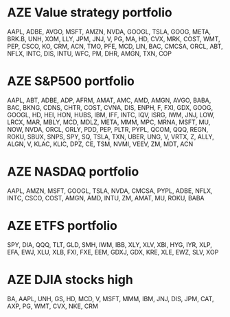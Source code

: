 # AZE Value strategy portfolio
AAPL, ADBE, AVGO, MSFT, AMZN, NVDA, GOOGL, TSLA, GOOG, META, BRK.B, UNH, XOM, LLY, JPM, JNJ, V,
PG, MA, HD, CVX, MRK, COST, WMT, PEP, CSCO, KO, CRM, ACN, TMO, PFE, MCD, LIN, BAC, CMCSA, ORCL, 
ABT, NFLX, INTC, DIS, INTU, WFC, PM, DHR, AMGN, TXN, COP

# AZE S&P500 portfolio
AAPL, ABT, ADBE, ADP, AFRM, AMAT, AMC, AMD, AMGN, AVGO, BABA, BAC, BKNG, CDNS, CHTR, COST, CVNA, 
DIS, ENPH, F, FXI, GDX, GOOG, GOOGL, HD, HEI, HON, HUBS, IBM, IFF, INTC, IQV, ISRG, IWM, JNJ, LOW, 
LRCX, MAR, MBLY, MCD, MDLZ, META, MMM, MPC, MRNA, MSFT, MU, NOW, NVDA, ORCL, ORLY, PDD, PEP, PLTR, 
PYPL, QCOM, QQQ, REGN, ROKU, SBUX, SNPS, SPY, SQ, TSLA, TXN, UBER, UNG, V, VRTX, Z, ALLY, ALGN, V, 
KLAC, KLIC, DPZ, CE, TSM, NVMI, VEEV, ZM, MDT, ACN

# AZE NASDAQ portfolio 
AAPL, AMZN, MSFT, GOOGL, TSLA, NVDA, CMCSA, PYPL, ADBE, NFLX, INTC, CSCO, COST, AMGN, AMD, INTU, 
ZM, AMAT, MU, ROKU, BABA

# AZE ETFS portfolio
SPY, DIA, QQQ, TLT, GLD, SMH, IWM, IBB, XLY, XLV, XBI, HYG, IYR, XLP, EFA, EWJ, XLU, XLB, FXI, 
FXE, EEM, GDXJ, GDX, KRE, XLE, EWZ, SLV, XOP

# AZE DJIA stocks high
BA, AAPL, UNH, GS, HD, MCD, V, MSFT, MMM, IBM, JNJ, DIS, JPM, CAT, AXP, PG, WMT, CVX, NKE, CRM



